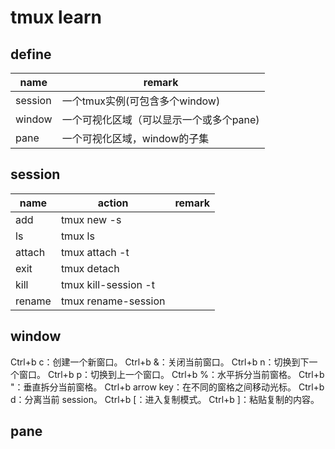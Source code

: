 # tmux learn

## define
| name    | remark                                  |
|---------|-----------------------------------------|
| session | 一个tmux实例(可包含多个window)          |
| window  | 一个可视化区域（可以显示一个或多个pane) |
| pane    | 一个可视化区域，window的子集            |

## session

| name   | action                                    | remark |
|--------|-------------------------------------------|--------|
| add    | tmux new -s <session-name>                |        |
| ls     | tmux ls                                   |        |
| attach | tmux attach -t <session-name>             |        |
| exit   | tmux detach                               |        |
| kill   | tmux kill-session -t <session-name>       |        |
| rename | tmux rename-session <old-name> <new-name> |        |

## window
Ctrl+b c：创建一个新窗口。
Ctrl+b &：关闭当前窗口。
Ctrl+b n：切换到下一个窗口。
Ctrl+b p：切换到上一个窗口。
Ctrl+b %：水平拆分当前窗格。
Ctrl+b "：垂直拆分当前窗格。
Ctrl+b arrow key：在不同的窗格之间移动光标。
Ctrl+b d：分离当前 session。
Ctrl+b [：进入复制模式。
Ctrl+b ]：粘贴复制的内容。

## pane
